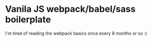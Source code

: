 # Vanila JS webpack/babel/sass boilerplate

I'm tired of reading the webpack basics once every 8 months or so :)
